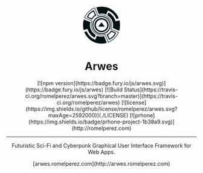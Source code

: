 <div style="text-align:center;">
    <img src="./docs/img/logo-invert.png" width="100" alt="Arwes's logo">
    <h1 style="text-align:center;">Arwes</h1>
</div>

<div style="text-align:center;">
[![npm version](https://badge.fury.io/js/arwes.svg)](https://badge.fury.io/js/arwes)
[![Build Status](https://travis-ci.org/romelperez/arwes.svg?branch=master)](https://travis-ci.org/romelperez/arwes)
[![license](https://img.shields.io/github/license/romelperez/arwes.svg?maxAge=2592000)](./LICENSE)
[![prhone](https://img.shields.io/badge/prhone-project-1b38a9.svg)](http://romelperez.com)
</div>

<hr />

<div style="text-align:center;">
    <p>Futuristic Sci-Fi and Cyberpunk Graphical User Interface Framework for Web Apps.</p>
    <p>[arwes.romelperez.com](http://arwes.romelperez.com)</p>
</div>

